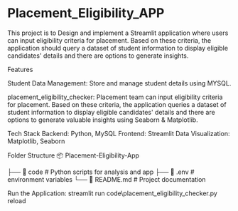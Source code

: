 # Placement_Eligibility_APP
This project is to Design and implement a Streamlit application where users can input eligibility criteria for placement. Based on these criteria, the application should query a dataset of student information to display eligible candidates' details and there are options to generate insights.

Features

Student Data Management: Store and manage student details using MYSQL.

placement_eligibility_checker: Placement team can input eligibility criteria for placement. Based on these criteria, the application queries a dataset of student information to display eligible candidates' details and there are options to generate valuable insights using Seaborn & Matplotlib.

Tech Stack
Backend: Python, MySQL
Frontend: Streamlit
Data Visualization: Matplotlib, Seaborn

Folder Structure
📦 Placement-Eligibility-App

├── 📂 code                # Python scripts for analysis and app
├── 📜 .env                # environment variables
└── 📜 README.md           # Project documentation

Run the Application: 
streamlit run code\placement_eligibility_checker.py reload

